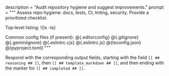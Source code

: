 description = "Audit repository hygiene and suggest improvements."
prompt = """
Assess repo hygiene: docs, tests, CI, linting, security. Provide a prioritized checklist.


Top‑level listing:
!{ls -la}


Common config files (if present):
@{.editorconfig}
@{.gitignore}
@{.geminiignore}
@{.eslintrc.cjs}
@{.eslintrc.js}
@{tsconfig.json}
@{pyproject.toml}
"""

Respond with the corresponding output fields, starting with the field `[[ ## reasoning ## ]]`, then `[[ ## template_markdown ## ]]`, and then ending with the marker for `[[ ## completed ## ]]`.

